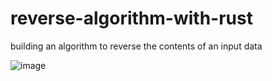 # reverse-algorithm-with-rust
building an algorithm to reverse the contents of an input data

![image](https://github.com/Chukwuebuka-2003/reverse-algorithm-with-rust/assets/56232734/fd5acba1-6d52-4cc8-aeda-5289dcc9e53b)

